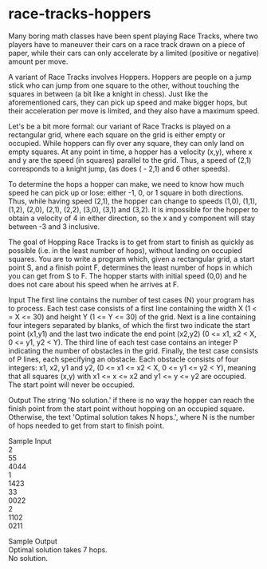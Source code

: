 # race-tracks-hoppers

Many boring math classes have been spent playing Race Tracks, where two players have to maneuver their cars on a race track drawn on a piece of paper, while their cars can only accelerate by a limited (positive or negative) amount per move.

A variant of Race Tracks involves Hoppers. Hoppers are people on a jump stick who can jump from one square to the other, without touching the squares in between (a bit like a knight in chess). Just like the aforementioned cars, they can pick up speed and make bigger hops, but their acceleration per move is limited, and they also have a maximum speed.

Let's be a bit more formal: our variant of Race Tracks is played on a rectangular grid, where each square on the grid is either empty or occupied. While hoppers can fly over any square, they can only land on empty squares. At any point in time, a hopper has a velocity (x,y), where x and y are the speed (in squares) parallel to the grid. Thus, a speed of (2,1) corresponds to a knight jump, (as does ( - 2,1) and 6 other speeds).

To determine the hops a hopper can make, we need to know how much speed he can pick up or lose: either -1, 0, or 1 square in both directions. Thus, while having speed (2,1), the hopper can change to speeds (1,0), (1,1), (1,2), (2,0), (2,1), (2,2), (3,0), (3,1) and (3,2). It is impossible for the hopper to obtain a velocity of 4 in either direction, so the x and y component will stay between -3 and 3 inclusive.

The goal of Hopping Race Tracks is to get from start to finish as quickly as possible (i.e. in the least number of hops), without landing on occupied squares. You are to write a program which, given a rectangular grid, a start point S, and a finish point F, determines the least number of hops in which you can get from S to F. The hopper starts with initial speed (0,0) and he does not care about his speed when he arrives at F.

Input
The first line contains the number of test cases (N) your program has to process. Each test case consists of a first line containing the width X (1 < = X <= 30) and height Y (1 <= Y <= 30) of the grid. Next is a line containing four integers separated by blanks, of which the first two indicate the start point (x1,y1) and the last two indicate the end point (x2,y2) (0 <= x1, x2 < X, 0 <= y1, y2 < Y). The third line of each test case contains an integer P indicating the number of obstacles in the grid. Finally, the test case consists of P lines, each specifying an obstacle. Each obstacle consists of four integers: x1, x2, y1 and y2, (0 <= x1 <= x2 < X, 0 <= y1 <= y2 < Y), meaning that all squares (x,y) with x1 <= x <= x2 and y1 <= y <= y2 are occupied. The start point will never be occupied.

Output
The string 'No solution.' if there is no way the hopper can reach the finish point from the start point without hopping on an occupied square. Otherwise, the text 'Optimal solution takes N hops.', where N is the number of hops needed to get from start to finish point.

Sample Input<br />
2<br />
55<br /> 
4044<br /> 
1<br /> 
1423<br /> 
33<br /> 
0022<br />
2<br />
1102<br />
0211<br />

Sample Output<br />
Optimal solution takes 7 hops.<br />
No solution.
